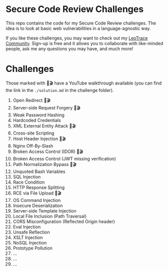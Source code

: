 # Secure Code Review Challenges

This repo contains the code for my Secure Code Review challenges. The idea is to look at basic web vulnerabilities in a language-agnostic way. 

If you like these challenges, you may want to check out my [LeoTrace Community](https://community.leo-trace.com/about-community). Sign-up is free and it allows you to collaborate with like-minded people, ask me any questions you may have, and much more!

# Challenges 

Those marked with 🔴🎬 have a YouTube walkthrough available (you can find the link in the `./solution.md` in the challenge folder).

1. Open Redirect 🔴🎬
2. Server-side Request Forgery 🔴🎬
3. Weak Password Hashing
4. Hardcoded Credentials
5. XML External Entity Attack 🔴🎬
6. Cross-site Scripting
7. Host Header Injection 🔴🎬
8. Nginx Off-By-Slash
9. Broken Access Control (IDOR) 🔴🎬
10. Broken Access Control (JWT missing verification)
11. Path Normalization Bypass 🔴🎬
12. Unquoted Bash Variables
13. SQL Injection
14. Race Condition
15. HTTP Response Splitting
16. RCE via File Upload 🔴🎬
17. OS Command Injection
18. Insecure Deserialization
19. Server-side Template Injection
20. Local File Inclusion (Path Traversal)
21. CORS Misconfiguration (Reflected Origin header)
22. Eval Injection
23. Unsafe Reflection
24. XSLT Injection
25. NoSQL Injection
26. Prototype Pollution
27. ...
28. ...
29. ...
